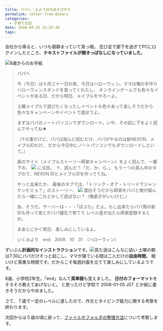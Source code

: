 ```yaml
---
title: パパへ：土よう日のあそびかた
permalink: letter-from-8years
categories:
  - 子育て日記
date: 2010-04-25 22:25:39
tags:
---
```


会社から帰ると、いつも寝静まっていて真っ暗。
忍び足で廊下を過ぎてPCにログインしたところ、**テキストファイルが開きっぱなしになっていました**。

![8歳からのお手紙](/images/ia-kid/193-folder-2008-halloween.png)

> パパヘ
> 
> 今（今日）は十月三十一日の夜、今日はハローウィン。ママは俺の手作りハローウィンスタンドを買ってくれたし、
> オンラインゲームでも色々なイベントがある日、だから明日、メイプルをやろーよ。
> 
> 土曜メイプルで遊びたくなったしイベントも色々あって楽しそうだから
> 色々なキャンペーンやイベントで遊ぼうよ。
> 
> まずはパパのノートパソコンでダウンロード。いや、その前に下をよく読んでやってね★
> 
> （↑の事だけど、パパは殆んど読むだけ、パパがやるのは新NEXON、メイプルIDだけ、
> だから今日中にノートパソコンでもダウンロードしといて。）
> 
> 奥のサイト（メイプルストーリー師弟キャンペーン）をよく読んで、一番下の、
> ![](/images/ia-kid/193-folder-2008-halloween-a.png)
> に注目。　↑、読んだ？「だ、か、ら、」
> もう一つの真ん中のタブので、NEXON IDとメイプルIDを作っててね。
> 
> やっと出来たか、
> 最後のタブでは、「トリック・オア・トリードでジャンケンだミョ？」のストーリー、
> ![](/images/ia-kid/193-folder-2008-halloween-b.png)
> 面白そうだから師弟をパパと俺が組んだら一緒にこれとかして遊ばない？（俺弟子がいいけど。）
> 
> あ、そうだ、サーバーは・・・「ぽぷら」だよ。もし出来たらパパ用の新IDも作って夜とかパパ優先で育てて
> レベル差が出たら師弟登録するとか。
> 
> まあとにかく明日、楽しみにしているよ。
> 
> いくみより　end　2008　10　31　（ハローウィン）

ずいぶん**計画的なインストラクション**です。![見た目はこんなに幼い](/images/ia-kid/20080505-8sai-waiting.png)
土曜の朝は7:30にパパだけそっと起こし、ママが寝ている間は二人だけの**自由時間**。
眠いけど貴重な時間です。だからこそ毎週計画を立てて楽しみにしているようです。

8歳、小学校2年生。「end」なんて**英単語**も覚えました。
**日付のフォーマット**をそろそろ教えてあげないと。
と思ったけど学校で 2008-01-05 JST とか紙に書きそうだからやめました。

さて、７歳で一定のレベルに達したので、作文とタイピング能力に関する考察を終わります。

次回からは５歳の頃に戻って、[ファイルやフォルダの整理方法](../directory-structure-by-5years-child/)について考察します。